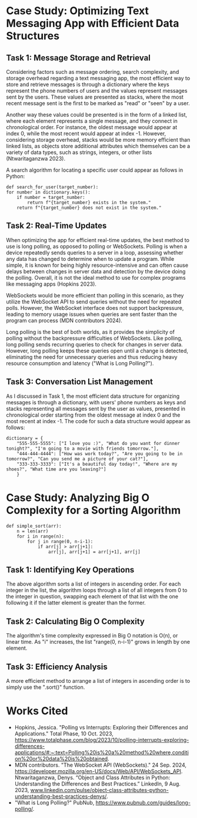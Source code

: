 # Case Study: Optimizing Text Messaging App with Efficient Data Structures

## Task 1: Message Storage and Retrieval

Considering factors such as message ordering, search complexity, and storage overhead regarding a text messaging app, the most efficient way to store and retrieve messages is through a dictionary where the keys represent the phone numbers of users and the values represent messages sent by the users. These values are presented as stacks, where the most recent message sent is the first to be marked as "read" or "seen" by a user.

Another way these values could be presented is in the form of a linked list, where each element represents a single message, and they connect in chronological order. For instance, the oldest message would appear at index 0, while the most recent would appear at index -1. However, considering storage overhead, stacks would be more memory efficient than linked lists, as objects store additional attributes which themselves can be a variety of data types, such as strings, integers, or other lists (Ntwaritaganzwa 2023).

A search algorithm for locating a specific user could appear as follows in Python:

```
def search_for_user(target_number):
for number in dictionary.keys():
	if number = target_number:
		return f"{target_number} exists in the system."
	return f"{target_number} does not exist in the system."
```
## Task 2: Real-Time Updates

When optimizing the app for efficient real-time updates, the best method to use is long polling, as opposed to polling or WebSockets.
Polling is when a device repeatedly sends queries to a server in a loop, assessing whether any data has changed to determine when to update a program. While simple, it is known for being highly resource-intensive and can often cause delays between changes in server data and detection by the device doing the polling. Overall, it is not the ideal method to use for complex programs like messaging apps (Hopkins 2023).

WebSockets would be more efficient than polling in this scenario, as they utilize the WebSocket API to send queries without the need for repeated polls. However, the WebSocket interface does not support backpressure, leading to memory usage issues when queries are sent faster than the program can process (MDN contributors 2024).

Long polling is the best of both worlds, as it provides the simplicity of polling without the backpressure difficulties of WebSockets. Like polling, long polling sends recurring queries to check for changes in server data. However, long polling keeps these queries open until a change is detected, eliminating the need for unnecessary queries and thus reducing heavy resource consumption and latency ("What is Long Polling?").

## Task 3: Conversation List Management

As I discussed in Task 1, the most efficient data structure for organizing messages is through a dictionary, with users' phone numbers as keys and stacks representing all messages sent by the user as values, presented in chronological order starting from the oldest message at index 0 and the most recent at index -1. The code for such a data structure would appear as follows:

```
dictionary = {
	"555-555-5555": ["I love you :)", "What do you want for dinner tonight?", "I'm going to a movie with friends tomorrow."],
	"444-444-4444": ["How was work today?", "Are you going to be in tomorrow?", "Can you send me a picture of your cat?"],
	"333-333-3333": ["It's a beautiful day today!", "Where are my shoes?", "What time are you leaving?"]
	}
```

# Case Study: Analyzing Big O Complexity for a Sorting Algorithm

```
def simple_sort(arr):
    n = len(arr)
    for i in range(n):
        for j in range(0, n-i-1):
            if arr[j] > arr[j+1]:
                arr[j], arr[j+1] = arr[j+1], arr[j]
```

## Task 1: Identifying Key Operations

The above algorithm sorts a list of integers in ascending order. For each integer in the list, the algorithm loops through a list of all integers from 0 to the integer in question, swapping each element of that list with the one following it if the latter element is greater than the former.

## Task 2: Calculating Big O Complexity

The algorithm's time complexity expressed in Big O notation is O(n), or linear time. As "i" increases, the list "range(0, n-i-1)" grows in length by one element.

## Task 3: Efficiency Analysis

A more efficient method to arrange a list of integers in ascending order is to simply use the ".sort()" function.

# Works Cited

- Hopkins, Jessica. "Polling vs Interrupts: Exploring their Differences and Applications." Total Phase, 10 Oct. 2023, https://www.totalphase.com/blog/2023/10/polling-interrupts-exploring-differences-applications/#:~:text=Polling%20is%20a%20method%20where,condition%20or%20data%20is%20obtained.
- MDN contributors. "The WebSocket API (WebSockets)." 24 Sep. 2024, https://developer.mozilla.org/en-US/docs/Web/API/WebSockets_API.
Ntwaritaganzwa, Denys. “Object and Class Attributes in Python: Understanding the Differences and Best Practices.” LinkedIn, 9 Aug. 2023, www.linkedin.com/pulse/object-class-attributes-python-understanding-best-practices-denys/. 
- "What is Long Polling?" PubNub, https://www.pubnub.com/guides/long-polling/.
